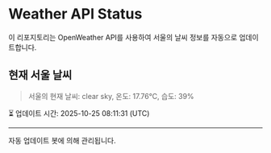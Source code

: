 
# Weather API Status

이 리포지토리는 OpenWeather API를 사용하여 서울의 날씨 정보를 자동으로 업데이트합니다.

## 현재 서울 날씨
> 서울의 현재 날씨: clear sky, 온도: 17.76°C, 습도: 39%

⏳ 업데이트 시간: 2025-10-25 08:11:31 (UTC)

---
자동 업데이트 봇에 의해 관리됩니다.

